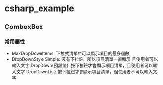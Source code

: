 # csharp_example

## ComboxBox

### 常用屬性

- MaxDropDownItems: 下拉式清單中可以顯示項目的最多個數
- DropDownStyle
Simple:           沒有下拉鈕，所以項目清單一直顯示,且使用者可以輸入文字
DropDown(預設值): 按下拉鈕才會顯示項目清單，且使用者可以輸入文字
DropDownList:    按下拉鈕才會顯示項目清單，但使用者不可以輸入文字